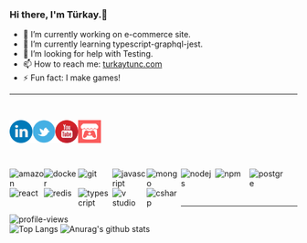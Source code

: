 ### Hi there, I'm Türkay.👋

- 🔭 I’m currently working on e-commerce site.
- 🌱 I’m currently learning typescript-graphql-jest.
- 🤔 I’m looking for help with Testing.
- 📫 How to reach me: [turkaytunc.com](https://www.turkaytunc.com/)
- ⚡ Fun fact: I make games!

<hr />  
<br />  

[<img align="left" alt="linkedin" width="40px" src="https://github.com/turkaytunc/turkaytunc/blob/master/static-files/linkedin.png" target="_blank" />][linkedin]
[<img align="left" alt="twitter" width="40px" src="https://github.com/turkaytunc/turkaytunc/blob/master/static-files/twitterlogo.jpg" target="_blank" />][twitter]
[<img align="left" alt="youtube" width="40px" src="https://github.com/turkaytunc/turkaytunc/blob/master/static-files/youtube.png" target = "_blank"/>][youtube]
[<img align="left" alt="itch.io" width="40px" src="https://github.com/turkaytunc/turkaytunc/blob/master/static-files/itchiologo.png" target="\_blank" />][itch.io]  

<br/>
<br/>

[twitter]: https://twitter.com/filthycoder
[linkedin]: https://www.linkedin.com/in/turkaytunc/
[itch.io]: https://turkaytunc.itch.io/
[youtube]: https://www.youtube.com/channel/UChkxm4Q14X0NdGFvZOm1hMQ  

<br />

<br />

<br />

<img align="left" alt="amazon" width="60px" src="https://icongr.am/devicon/amazonwebservices-original-wordmark.svg?size=60&color=currentColor" target="_blank" />
<img align="left" alt="docker" width="60px" src="https://icongr.am/devicon/docker-original-wordmark.svg?size=60&color=currentColor" target="_blank" />
<img align="left" alt="git" width="60px" src="https://icongr.am/devicon/git-original.svg?size=60&color=currentColor" target="_blank" />
<img align="left" alt="javascript" width="60px" src="https://icongr.am/devicon/javascript-original.svg?size=60&color=currentColor" target="_blank" />
<img align="left" alt="mongo" width="60px" src="https://icongr.am/devicon/mongodb-original.svg?size=60&color=currentColor" target="_blank" />
<img align="left" alt="nodejs" width="60px" src="https://icongr.am/devicon/nodejs-original.svg?size=60&color=currentColor" target="_blank" />
<img align="left" alt="npm" width="60px" src="https://icongr.am/devicon/npm-original-wordmark.svg?size=60&color=currentColor" target="_blank" />
<img align="left" alt="postgre" width="60px" src="https://icongr.am/devicon/postgresql-original.svg?size=60&color=currentColor" target="_blank" />
<img align="left" alt="react" width="60px" src="https://icongr.am/devicon/react-original-wordmark.svg?size=60&color=currentColor" target="_blank" />
<img align="left" alt="redis" width="60px" src="https://icongr.am/devicon/redis-original-wordmark.svg?size=60&color=currentColor" target="_blank" />
<img align="left" alt="typescript" width="60px" src="https://icongr.am/devicon/typescript-original.svg?size=60&color=currentColor" target="_blank" />
<img align="left" alt="v studio" width="60px" src="https://icongr.am/devicon/visualstudio-plain.svg?size=60&color=currentColor" target="_blank" />
<img align="left" alt="csharp" width="60px" src="https://icongr.am/devicon/csharp-original.svg?size=128&color=currentColor" target="_blank" />    

<br />  
  
<br />
  
<br />

---

![profile-views](https://komarev.com/ghpvc/?username=turkaytunc&color=green)  
![Top Langs](https://github-readme-stats.vercel.app/api/top-langs/?username=turkaytunc&theme=dark&layout=compact&hide=glsl&langs_count=10)
![Anurag's github stats](https://github-readme-stats.vercel.app/api?username=turkaytunc&count_private=true&show_icons=true&theme=dark)
